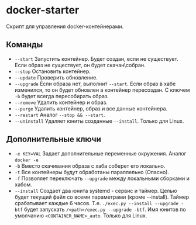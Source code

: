 # docker-starter
Скрипт для управления docker-контейнерами.

## Команды
- `--start` Запустить контейнер. Будет создан, если не существует. Если образ не существует, он будет скачан\собран.
- `--stop` Остановить контейнер.
- `--update` Проверить обновление.
- `--upgrade` Если образа нет, выполнит `--start`. Если образ в хабе изменился, то он будет обновлен а контейнер пересоздан. С ключем `-b` будет всегда пересобирать образ.
- `--remove` Удалить контейнер и образ.
- `--purge` Удалить контейнер, образ и все данные контейнера.
- `--restart` Аналог  `--stop && --start`.
- `--uninstall` Удаляет юниты созданные `--install`. Только для Linux.
## Дополнительные ключи
- `-e KEY=VAL` Задает дополнительные переменные окружения. Аналог `docker -e`
- `-b` Вместо скачивания образа с хаба соберет его локально.
- `-t` Все контейнеры будут обработаны параллельно (Опасно).
- `-f` Позволяет переключать `--upgrade` между локальными сборками и хабом.
- `--install` Cоздает два юнита systemd - сервис и таймер. Целью будет текущий файл со всеми параметрами (кроме --install). Таймер срабатывает каждые 6 часов. Т.е. `./exec.py --install --upgrade -btf` будет запускать `/<path>/exec.py --upgrade -btf`. Имя юнитов по умолчанию `<CONTAINER_NAME>_auto`. Только для Linux.
